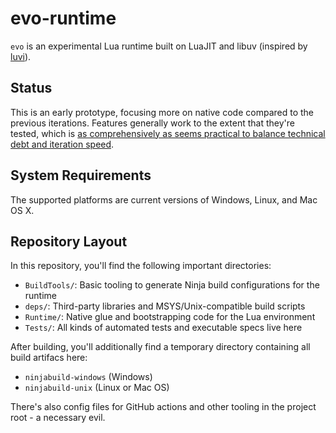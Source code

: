 # evo-runtime

``evo`` is an experimental Lua runtime built on LuaJIT and libuv (inspired by [luvi](https://github.com/luvit/luvi)).

## Status

This is an early prototype, focusing more on native code compared to the previous iterations. Features generally work to the extent that they're tested, which is [as comprehensively as seems practical to balance technical debt and iteration speed](https://blog.izs.me/2022/11/technical-debt-is-a-choice/).

## System Requirements

The supported platforms are current versions of Windows, Linux, and Mac OS X.

## Repository Layout

In this repository, you'll find the following important directories:

* ``BuildTools/``: Basic tooling to generate Ninja build configurations for the runtime
* ``deps/``: Third-party libraries and MSYS/Unix-compatible build scripts
* ``Runtime/``: Native glue and bootstrapping code for the Lua environment
* ``Tests/``: All kinds of automated tests and executable specs live here

After building, you'll additionally find a temporary directory containing all build artifacs here:

* ``ninjabuild-windows`` (Windows)
* ``ninjabuild-unix`` (Linux or Mac OS)

There's also config files for GitHub actions and other tooling in the project root - a necessary evil.
